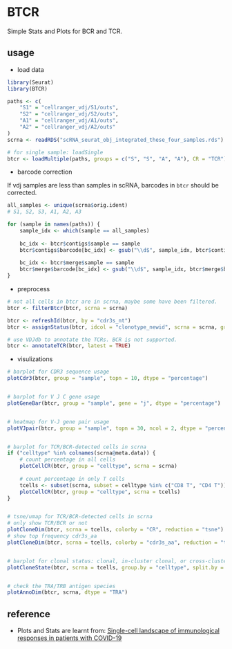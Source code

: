 # BTCR

Simple Stats and Plots for BCR and TCR.


## usage

* load data

```R
library(Seurat)
library(BTCR)

paths <- c(
    "S1" = "cellranger_vdj/S1/outs",
    "S2" = "cellranger_vdj/S2/outs",
    "A1" = "cellranger_vdj/A1/outs",
    "A2" = "cellranger_vdj/A2/outs"
)
scrna <- readRDS("scRNA_seurat_obj_integrated_these_four_samples.rds")

# for single sample: loadSingle
btcr <- loadMultiple(paths, groups = c("S", "S", "A", "A"), CR = "TCR")
```

* barcode correction

If vdj samples are less than samples in scRNA, barcodes in `btcr` should be corrected.

```R
all_samples <- unique(scrna$orig.ident)
# S1, S2, S3, A1, A2, A3

for (sample in names(paths)) {
    sample_idx <- which(sample == all_samples)
    
    bc_idx <- btcr$contigs$sample == sample
    btcr$contigs$barcode[bc_idx] <- gsub("\\d$", sample_idx, btcr$contigs$barcode[bc_idx])
    
    bc_idx <- btcr$merge$sample == sample
    btcr$merge$barcode[bc_idx] <- gsub("\\d$", sample_idx, btcr$merge$barcode[bc_idx])
}
```

* preprocess

```R
# not all cells in btcr are in scrna, maybe some have been filtered.
btcr <- filterBtcr(btcr, scrna = scrna)

btcr <- refreshId(btcr, by = "cdr3s_nt")
btcr <- assignStatus(btcr, idcol = "clonotype_newid", scrna = scrna, group.by = "orig.ident")

# use VDJdb to annotate the TCRs. BCR is not supported.
btcr <- annotateTCR(btcr, latest = TRUE)
```

* visulizations

```R
# barplot for CDR3 sequence usage
plotCdr3(btcr, group = "sample", topn = 10, dtype = "percentage")


# barplot for V J C gene usage
plotGeneBar(btcr, group = "sample", gene = "j", dtype = "percentage")


# heatmap for V-J gene pair usage
plotVJpair(btcr, group = "sample", topn = 30, ncol = 2, dtype = "percentage")


# barplot for TCR/BCR-detected cells in scrna
if ("celltype" %in% colnames(scrna@meta.data)) {
    # count percentage in all cells
    plotCellCR(btcr, group = "celltype", scrna = scrna)
    
    # count percentage in only T cells
    tcells <- subset(scrna, subset = celltype %in% c("CD8 T", "CD4 T"))
    plotCellCR(btcr, group = "celltype", scrna = tcells)
}


# tsne/umap for TCR/BCR-detected cells in scrna
# only show TCR/BCR or not
plotCloneDim(btcr, scrna = tcells, colorby = "CR", reduction = "tsne")
# show top frequency cdr3s_aa
plotCloneDim(btcr, scrna = tcells, colorby = "cdr3s_aa", reduction = "tsne")


# barplot for clonal status: clonal, in-cluster clonal, or cross-cluster clonal
plotCloneState(btcr, scrna = tcells, group.by = "celltype", split.by = "orig.ident", status = "status2")


# check the TRA/TRB antigen species
plotAnnoDim(btcr, scrna, dtype = "TRA")
```


## reference

* Plots and Stats are learnt from: [Single-cell landscape of immunological responses in patients with COVID-19](https://www.nature.com/articles/s41590-020-0762-x)
